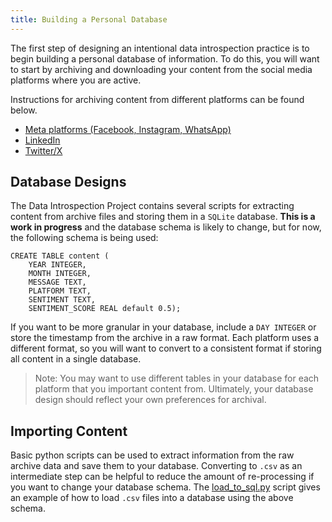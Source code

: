 ```yaml
---
title: Building a Personal Database
---
```

The first step of designing an intentional data introspection practice is to begin building a personal database of information. To do this, you will want to start by archiving and downloading your content from the social media platforms where you are active.

Instructions for archiving content from different platforms can be found below.

* [Meta platforms (Facebook, Instagram, WhatsApp)](https://www.facebook.com/help/284581436192616/)
* [LinkedIn](https://www.linkedin.com/help/linkedin/answer/a1339364/downloading-your-account-data)
* [Twitter/X](https://x.com/settings/download_your_data?lang=en)

## Database Designs
The Data Introspection Project contains several scripts for extracting content from archive files and storing them in a `SQLite` database. **This is a work in progress** and the database schema is likely to change, but for now, the following schema is being used:

```
CREATE TABLE content (
    YEAR INTEGER,
    MONTH INTEGER,
    MESSAGE TEXT,
    PLATFORM TEXT,
    SENTIMENT TEXT,
    SENTIMENT_SCORE REAL default 0.5);
```

If you want to be more granular in your database, include a `DAY INTEGER` or store the timestamp from the archive in a raw format. Each platform uses a different format, so you will want to convert to a consistent format if storing all content in a single database.

> Note: You may want to use different tables in your database for each platform that you important content from. Ultimately, your database design should reflect your own preferences for archival.

## Importing Content
Basic python scripts can be used to extract information from the raw archive data and save them to your database. Converting to `.csv` as an intermediate step can be helpful to reduce the amount of re-processing if you want to change your database schema. The [load_to_sql.py](https://github.com/misslivirose/data-introspection/blob/main/scripts/load_to_sql.py) script gives an example of how to load `.csv` files into a database using the above schema.
